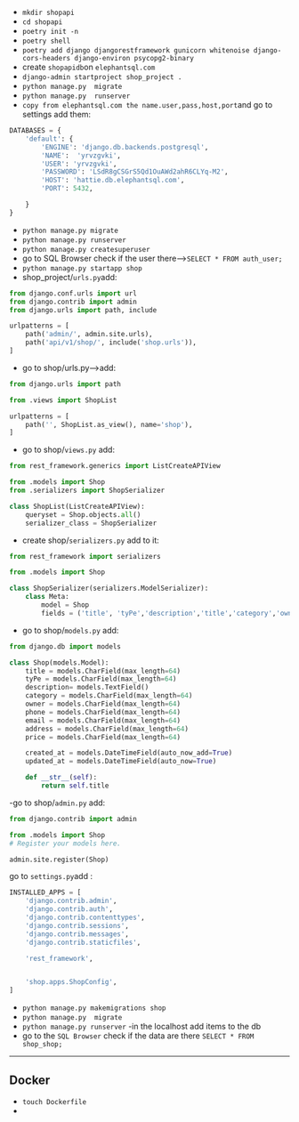 -  `mkdir shopapi`
- `cd shopapi`
- `poetry init -n`
- `poetry shell`
- `poetry add django djangorestframework gunicorn whitenoise django-cors-headers django-environ psycopg2-binary`
- create `shopapidb`on `elephantsql.com`
- `django-admin startproject shop_project .`
- `python manage.py  migrate`
- `python manage.py  runserver`
- `copy from elephantsql.com the name.user,pass,host,port`and go to settings add them:
```python
DATABASES = {
    'default': {
        'ENGINE': 'django.db.backends.postgresql',
        'NAME':  'yrvzgvki',
        'USER': 'yrvzgvki',
        'PASSWORD': 'LSdR8gCSGrS5Qd1OuAWd2ahR6CLYq-M2',
        'HOST': 'hattie.db.elephantsql.com',
        'PORT': 5432,

    }
}
```
- `python manage.py migrate`
- `python manage.py runserver`
- `python manage.py createsuperuser`
- go to SQL Browser check if the user there-->`SELECT * FROM auth_user;`
- `python manage.py startapp shop`
- shop_project/`urls.py`add:
```python
from django.conf.urls import url
from django.contrib import admin
from django.urls import path, include

urlpatterns = [
    path('admin/', admin.site.urls),
    path('api/v1/shop/', include('shop.urls')),
]
```
- go to shop/urls.py-->add:
```python
from django.urls import path

from .views import ShopList

urlpatterns = [
    path('', ShopList.as_view(), name='shop'),
]
```
- go to shop/`views.py` add:
```python
from rest_framework.generics import ListCreateAPIView

from .models import Shop
from .serializers import ShopSerializer

class ShopList(ListCreateAPIView):
    queryset = Shop.objects.all()
    serializer_class = ShopSerializer
```
- create shop/`serializers.py` add to it:
```python
from rest_framework import serializers

from .models import Shop

class ShopSerializer(serializers.ModelSerializer):
    class Meta:
        model = Shop
        fields = ('title', 'tyPe','description','title','category','owner','phone','email','address','price','id')
```
- go to shop/`models.py`  add:
```python
from django.db import models

class Shop(models.Model):
    title = models.CharField(max_length=64)
    tyPe = models.CharField(max_length=64)
    description= models.TextField()
    category = models.CharField(max_length=64)
    owner = models.CharField(max_length=64)
    phone = models.CharField(max_length=64)
    email = models.CharField(max_length=64)
    address = models.CharField(max_length=64)
    price = models.CharField(max_length=64)

    created_at = models.DateTimeField(auto_now_add=True)
    updated_at = models.DateTimeField(auto_now=True)

    def __str__(self):
        return self.title
```
-go to shop/`admin.py` add:
```python
from django.contrib import admin

from .models import Shop
# Register your models here.

admin.site.register(Shop)
```
go to `settings.py`add :
```python
INSTALLED_APPS = [
    'django.contrib.admin',
    'django.contrib.auth',
    'django.contrib.contenttypes',
    'django.contrib.sessions',
    'django.contrib.messages',
    'django.contrib.staticfiles',

    'rest_framework',


    'shop.apps.ShopConfig',
]

```
- `python manage.py makemigrations shop`
- `python manage.py  migrate`
- `python manage.py runserver`
-in the localhost add items to the db
- go to the `SQL Browser` check if the data are there `SELECT * FROM shop_shop;`
_____________________________________________________________________________
## Docker
- `touch Dockerfile`
- 
